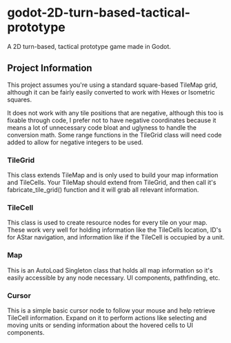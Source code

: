 # godot-2D-turn-based-tactical-prototype
 A 2D turn-based, tactical prototype game made in Godot.

## Project Information
 This project assumes you're using a standard square-based TileMap grid, although it can be fairly easily converted to work with Hexes or Isometric squares.

 It does not work with any tile positions that are negative, although this too is fixable through code, I prefer not to have negative coordinates because it means a lot of unnecessary code bloat and uglyness to handle the conversion math. Some range functions in the TileGrid class will need code added to allow for negative integers to be used.

### TileGrid
 This class extends TileMap and is only used to build your map information and TileCells. Your TileMap should extend from TileGrid, and then call it's fabricate_tile_grid() function and it will grab all relevant information.

### TileCell
 This class is used to create resource nodes for every tile on your map. These work very well for holding information like the TileCells location, ID's for AStar navigation, and information like if the TileCell is occupied by a unit. 

### Map
 This is an AutoLoad Singleton class that holds all map information so it's easily accessible by any node necessary. UI components, pathfinding, etc.

### Cursor
 This is a simple basic cursor node to follow your mouse and help retrieve TileCell information. Expand on it to perform actions like selecting and moving units or sending information about the hovered cells to UI components.
